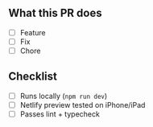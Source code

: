 ## What this PR does
- [ ] Feature
- [ ] Fix
- [ ] Chore

## Checklist
- [ ] Runs locally (`npm run dev`)
- [ ] Netlify preview tested on iPhone/iPad
- [ ] Passes lint + typecheck
